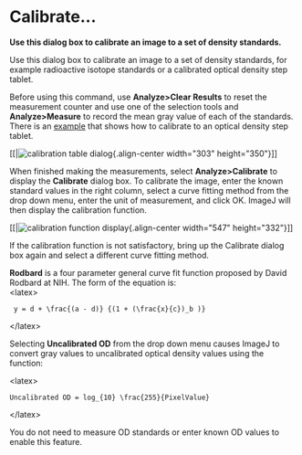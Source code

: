 # Calibrate\...

**Use this dialog box to calibrate an image to a set of density
standards.**

Use this dialog box to calibrate an image to a set of density standards,
for example radioactive isotope standards or a calibrated optical
density step tablet.

Before using this command, use **Analyze\>Clear Results** to reset the
measurement counter and use one of the selection tools and
**Analyze\>Measure** to record the mean gray value of each of the
standards. There is an
[example](http://rsb.info.nih.gov/ij/docs/examples/calibration) that
shows how to calibrate to an optical density step tablet.

\[\[\|![calibration table
dialog](http://rsb.info.nih.gov/ij/docs/images/calibrate.gif){.align-center
width="303" height="350"}\]\]

When finished making the measurements, select **Analyze\>Calibrate** to
display the **Calibrate** dialog box. To calibrate the image, enter the
known standard values in the right column, select a curve fitting method
from the drop down menu, enter the unit of measurement, and click OK.
ImageJ will then display the calibration function.

\[\[\|![calibration function
display](http://rsb.info.nih.gov/ij/docs/images/calibration-function.gif){.align-center
width="547" height="332"}\]\]

If the calibration function is not satisfactory, bring up the Calibrate
dialog box again and select a different curve fitting method.

**Rodbard** is a four parameter general curve fit function proposed by
David Rodbard at NIH. The form of the equation is:\
\<latex\>

     y = d + \frac{(a - d)} {(1 + (\frac{x}{c})_b )}

\</latex\>

Selecting **Uncalibrated OD** from the drop down menu causes ImageJ to
convert gray values to uncalibrated optical density values using the
function:

\<latex\>

    Uncalibrated OD = log_{10} \frac{255}{PixelValue}

\</latex\>

You do not need to measure OD standards or enter known OD values to
enable this feature.
